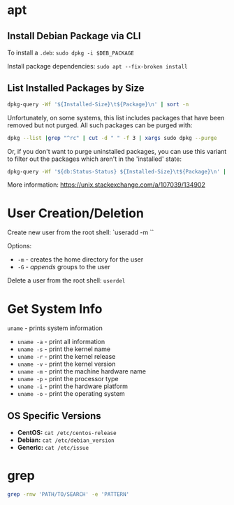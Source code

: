 # apt

## Install Debian Package via CLI

To install a `.deb`: `sudo dpkg -i $DEB_PACKAGE`

Install package dependencies: `sudo apt --fix-broken install`

## List Installed Packages by Size 

```sh
dpkg-query -Wf '${Installed-Size}\t${Package}\n' | sort -n
```

Unfortunately, on some systems, this list includes packages that have been removed but not purged. All such packages can be purged with:

```sh
dpkg --list |grep "^rc" | cut -d " " -f 3 | xargs sudo dpkg --purge
```

Or, if you don't want to purge uninstalled packages, you can use this variant to filter out the packages which aren't in the 'installed' state:

```sh
dpkg-query -Wf '${db:Status-Status} ${Installed-Size}\t${Package}\n' | sed -ne 's/^installed //p'|sort -n
```

More information: <https://unix.stackexchange.com/a/107039/134902>

# User Creation/Deletion

Create new user from the root shell: `useradd -m <username>``

Options:
* `-m` - creates the home directory for the user
* `-G` - _appends_ groups to the user

Delete a user from the root shell: <code>userdel <username></code>

# Get System Info

`uname` - prints system information
* `uname -a` - print all information
* `uname -s` - print the kernel name
* `uname -r` - print the kernel release
* `uname -v` - print the kernel version
* `uname -m` - print the machine hardware name
* `uname -p` - print the processor type
* `uname -i` - print the hardware platform
* `uname -o` - print the operating system

## OS Specific Versions

* **CentOS:** `cat /etc/centos-release`
* **Debian:** `cat /etc/debian_version`
* **Generic:** `cat /etc/issue`

# grep

```sh
grep -rnw 'PATH/TO/SEARCH' -e 'PATTERN'
```